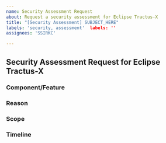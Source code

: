 ```yaml
---
name: Security Assessment Request
about: Request a security assessment for Eclipse Tractus-X
title: "[Security Assessment] SUBJECT_HERE"
labels: 'security, assessment'	labels: ''
assignees: 'SSIRKC'

---
```


## Security Assessment Request for Eclipse Tractus-X

### Component/Feature
<!-- Describe the component or feature to be assessed -->

### Reason
<!-- Briefly explain the need for this assessment -->

### Scope
<!-- Any particular areas of concern? -->

### Timeline
<!-- Desired deadline for this assessment -->
